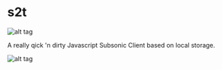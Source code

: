 s2t
===

![alt tag](https://raw.githubusercontent.com/zitscher/s2t/master/img/inapp_logo.png)

A really qick 'n dirty Javascript Subsonic Client based on local storage.

![alt tag](https://raw.githubusercontent.com/zitscher/s2t/master/img/screenshots/s2t_screenshot.jpg)
